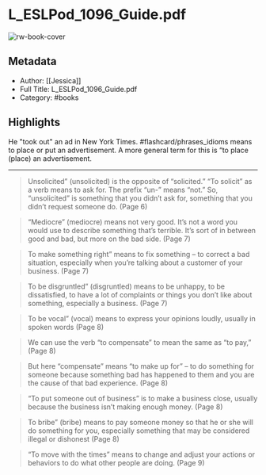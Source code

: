 # L_ESLPod_1096_Guide.pdf

![rw-book-cover](https://readwise-assets.s3.amazonaws.com/static/images/default-book-icon-8.18caceaece2b.png)

## Metadata
- Author: [[Jessica]]
- Full Title: L_ESLPod_1096_Guide.pdf
- Category: #books

## Highlights

He "took out" an ad in New York Times. #flashcard/phrases_idioms 
means to place or put an advertisement. A more general term for this is “to place (place) an advertisement.

---


> Unsolicited” (unsolicited) is the opposite of “solicited.” “To solicit” as a verb means to ask for. The prefix “un-” means “not.” So, “unsolicited” is something that you didn’t ask for, something that you didn’t request someone do. (Page 6)





> “Mediocre” (mediocre) means not very good. It’s not a word you would use to describe something that’s terrible. It’s sort of in between good and bad, but more on the bad side. (Page 7)



> To make something right” means to fix something – to correct a bad situation, especially when you’re talking about a customer of your business. (Page 7)



> To be disgruntled” (disgruntled) means to be unhappy, to be dissatisfied, to have a lot of complaints or things you don’t like about something, especially a business. (Page 7)



> To be vocal” (vocal) means to express your opinions loudly, usually in spoken words (Page 8)



> We can use the verb “to compensate” to mean the same as “to pay,” (Page 8)



> But here “compensate” means “to make up for” – to do something for someone because something bad has happened to them and you are the cause of that bad experience. (Page 8)



> “To put someone out of business” is to make a business close, usually because the business isn’t making enough money. (Page 8)



> To bribe” (bribe) means to pay someone money so that he or she will do something for you, especially something that may be considered illegal or dishonest (Page 8)



> “To move with the times” means to change and adjust your actions or behaviors to do what other people are doing. (Page 9)



